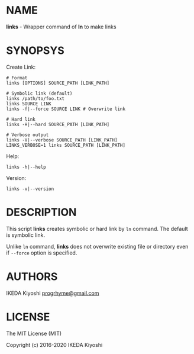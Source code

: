 # NAME

**links** - Wrapper command of **ln** to make links

# SYNOPSYS

Create Link:

    # Format
    links [OPTIONS] SOURCE_PATH [LINK_PATH]

    # Symbolic link (default)
    links /path/to/foo.txt
    links SOURCE LINK
    links -f|--force SOURCE LINK # Overwrite link

    # Hard link
    links -H|--hard SOURCE_PATH [LINK_PATH]

    # Verbose output
    links -V|--verbose SOURCE_PATH [LINK_PATH]
    LINKS_VERBOSE=1 links SOURCE_PATH [LINK_PATH]

Help:

    links -h|--help

Version:

    links -v|--version

# DESCRIPTION

This script **links** creates symbolic or hard link by `ln` command.
The default is symbolic link.

Unlike `ln` command, **links** does not overwrite existing file or directory even
if `--force` option is specified.

# AUTHORS

IKEDA Kiyoshi <progrhyme@gmail.com>

# LICENSE

The MIT License (MIT)

Copyright (c) 2016-2020 IKEDA Kiyoshi
